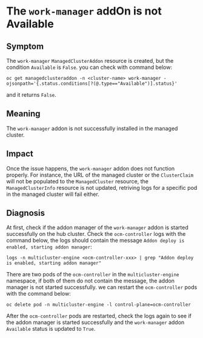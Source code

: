 # The `work-manager` addOn is not Available

## Symptom

The `work-manager` `ManagedClusterAddon` resource is created, but the condition `Available` is `False`. you can check
with command below:

```shell
oc get managedclusteraddon -n <cluster-name> work-manager -ojsonpath='{.status.conditions[?(@.type=="Available")].status}'
```

and it returns `False`.

## Meaning

The `work-manager` addon is not successfully installed in the managed cluster.

## Impact

Once the issue happens, the `work-manager` addon does not function properly. For instance, the URL of the managed
cluster or the `ClusterClaim` will not be populated to the `ManagedCluster` resource, the `ManagedClusterInfo` resource
is not updated, retriving logs for a specific pod in the managed cluster will fail either.

## Diagnosis

At first, check if the addon manager of the `work-manager` addon is started successfully on the hub cluster. Check the
`ocm-controller` logs with the command below, the logs should contain the message `Addon deploy is enabled, starting
addon manager`:

```shell
logs -n multicluster-engine <ocm-controller-xxx> | grep "Addon deploy is enabled, starting addon manager"
```

There are two pods of the `ocm-controller` in the `multicluster-engine` namespace, if both of them do not contain the
message, the addon manager is not started successfully. we can restart the `ocm-controller` pods with the command below:

```shell
oc delete pod -n multicluster-engine -l control-plane=ocm-controller
```

After the `ocm-controller` pods are restarted, check the logs again to see if the addon manager is started successfully
and the `work-manager` addon `Available` status is updated to `True`.
